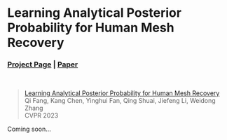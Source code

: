 # Learning Analytical Posterior Probability for Human Mesh Recovery
### [Project Page](https://netease-gameai.github.io/ProPose/) | [Paper]()
<br/>

> [Learning Analytical Posterior Probability for Human Mesh Recovery]()    
> Qi Fang, Kang Chen, Yinghui Fan, Qing Shuai, Jiefeng Li, Weidong Zhang  
> CVPR 2023  

Coming soon...
